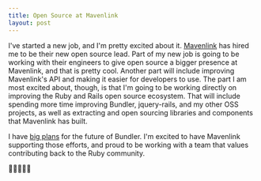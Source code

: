 ```yaml
---
title: Open Source at Mavenlink
layout: post
---
```

I've started a new job, and I'm pretty excited about it. [Mavenlink](http://www.mavenlink.com) has hired me to be their new open source lead. Part of my new job is going to be working with their engineers to give open source a bigger presence at Mavenlink, and that is pretty cool. Another part will include improving Mavenlink's API and making it easier for developers to use. The part I am most excited about, though, is that I'm going to be working directly on improving the Ruby and Rails open source ecosystem. That will include spending more time improving Bundler, jquery-rails, and my other OSS projects, as well as extracting and open sourcing libraries and components that Mavenlink has built.

I have [big plans](http://andre.arko.net/2012/07/23/towards-a-bundler-plugin-system/) for the future of Bundler. I'm excited to have Mavenlink supporting those efforts, and proud to be working with a team that values contributing back to the Ruby community.

🎉🎊😸🎈🎉